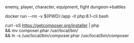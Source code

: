 enemy, player, character, equipment, fight
dungeon->battles


docker run --rm -v ${PWD}:/app -it php:8.1-cli bash

curl -sS https://getcomposer.org/installer | php \
&& mv composer.phar /usr/local/bin/ \
&& ln -s /usr/local/bin/composer.phar /usr/local/bin/composer
